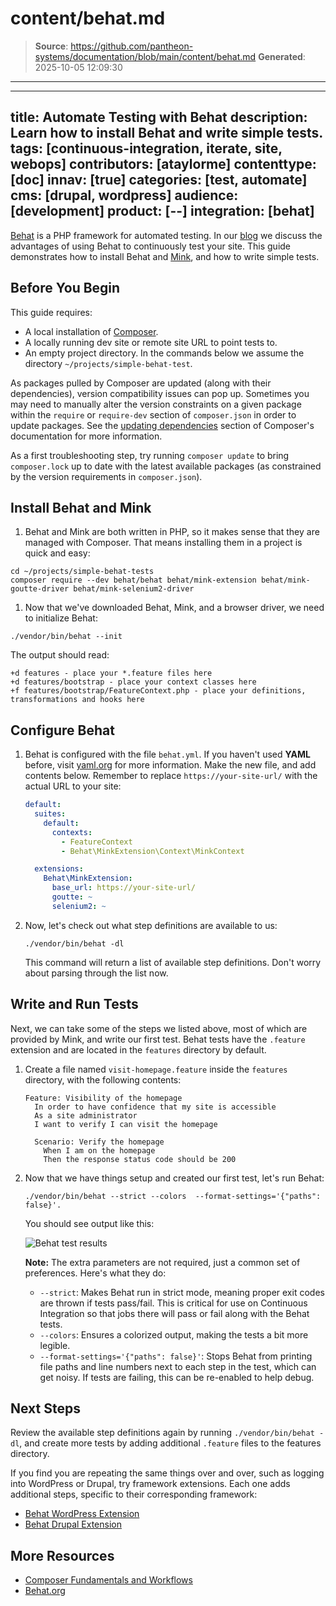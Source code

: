 # content/behat.md

> **Source**: https://github.com/pantheon-systems/documentation/blob/main/content/behat.md
> **Generated**: 2025-10-05 12:09:30

---

---
title: Automate Testing with Behat
description: Learn how to install Behat and write simple tests.
tags: [continuous-integration, iterate, site, webops]
contributors: [ataylorme]
contenttype: [doc]
innav: [true]
categories: [test, automate]
cms: [drupal, wordpress]
audience: [development]
product: [--]
integration: [behat]
---

[Behat](https://behat.org) is a PHP framework for automated testing. In our [blog](https://pantheon.io/blog/behat-web-developers) we discuss the advantages of using Behat to continuously test your site. This guide demonstrates how to install Behat and [Mink](http://mink.behat.org/en/latest/), and how to write simple tests.

## Before You Begin

This guide requires:

- A local installation of [Composer](https://getcomposer.org/).
- A locally running dev site or remote site URL to point tests to.
- An empty project directory. In the commands below we assume the directory `~/projects/simple-behat-test`.

<Alert title="Note" type="info">

As packages pulled by Composer are updated (along with their dependencies), version compatibility issues can pop up. Sometimes you may need to manually alter the version constraints on a given package within the `require` or `require-dev` section of `composer.json` in order to update packages. See the [updating dependencies](https://getcomposer.org/doc/01-basic-usage.md#updating-dependencies-to-their-latest-versions) section of Composer's documentation for more information.

As a first troubleshooting step, try running `composer update` to bring `composer.lock` up to date with the latest available packages (as constrained by the version requirements in `composer.json`).

</Alert>

## Install Behat and Mink

1. Behat and Mink are both written in PHP, so it makes sense that they are managed with Composer. That means installing them in a project is quick and easy:

  ```bash{promptUser: user}
  cd ~/projects/simple-behat-tests
  composer require --dev behat/behat behat/mink-extension behat/mink-goutte-driver behat/mink-selenium2-driver
  ```

1. Now that we've downloaded Behat, Mink, and a browser driver, we need to initialize Behat:

  ```bash{promptUser: user}
  ./vendor/bin/behat --init
  ```

  The output should read:

   ```none
   +d features - place your *.feature files here
   +d features/bootstrap - place your context classes here
   +f features/bootstrap/FeatureContext.php - place your definitions, transformations and hooks here
   ```

## Configure Behat

1. Behat is configured with the file `behat.yml`. If you haven't used **YAML** before, visit [yaml.org](https://yaml.org/) for more information. Make the new file, and add contents below. Remember to replace `https://your-site-url/` with the actual URL to your site:

   ```yml:title=behat.yml
   default:
     suites:
       default:
         contexts:
           - FeatureContext
           - Behat\MinkExtension\Context\MinkContext

     extensions:
       Behat\MinkExtension:
         base_url: https://your-site-url/
         goutte: ~
         selenium2: ~
   ```

1. Now, let's check out what step definitions are available to us:

   ```bash{promptUser: user}
   ./vendor/bin/behat -dl
   ```

   This command will return a list of available step definitions. Don't worry about parsing through the list now.

## Write and Run Tests

Next, we can take some of the steps we listed above, most of which are provided by Mink, and write our first test. Behat tests have the `.feature` extension and are located in the `features` directory by default.

1. Create a file named `visit-homepage.feature` inside the `features` directory, with the following contents:

   ```gherkin
   Feature: Visibility of the homepage
     In order to have confidence that my site is accessible
     As a site administrator
     I want to verify I can visit the homepage

     Scenario: Verify the homepage
       When I am on the homepage
       Then the response status code should be 200
   ```

1. Now that we have things setup and created our first test, let's run Behat:

   ```bash{promptUser: user}
   ./vendor/bin/behat --strict --colors  --format-settings='{"paths": false}'.
   ```

   You should see output like this:

   ![Behat test results](../images/guides/behat-output.png)

   **Note:** The extra parameters are not required, just a common set of preferences. Here's what they do:

    - `--strict`: Makes Behat run in strict mode, meaning proper exit codes are thrown if tests pass/fail. This is critical for use on Continuous Integration so that jobs there will pass or fail along with the Behat tests.
    - `--colors`: Ensures a colorized output, making the tests a bit more legible.
    - `--format-settings='{"paths": false}'`: Stops Behat from printing file paths and line numbers next to each step in the test, which can get noisy. If tests are failing, this can be re-enabled to help debug.

## Next Steps

Review the available step definitions again by running `./vendor/bin/behat -dl`, and create more tests by adding additional `.feature` files to the features directory.

If you find you are repeating the same things over and over, such as logging into WordPress or Drupal, try framework extensions. Each one adds additional steps, specific to their corresponding framework:

- [Behat WordPress Extension](https://github.com/paulgibbs/behat-wordpress-extension)
- [Behat Drupal Extension](https://www.drupal.org/project/drupalextension)

## More Resources

- [Composer Fundamentals and Workflows](/guides/composer)
- [Behat.org](http://behat.org)
